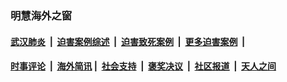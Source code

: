 
### 明慧海外之窗

####  [武汉肺炎](indexes/365.md?t=06240600) &nbsp;|&nbsp;  [迫害案例综述](indexes/328.md?t=06240600) &nbsp;|&nbsp; [迫害致死案例](indexes/277.md?t=06240600)  &nbsp;|&nbsp; [更多迫害案例](indexes/81.md?t=06240600)  &nbsp;|&nbsp; 
####  [时事评论](indexes/19.md?t=06240600) &nbsp;|&nbsp; [海外简讯](indexes/245.md?t=06240600)&nbsp;|&nbsp;  [社会支持](indexes/140.md?t=06240600) &nbsp;|&nbsp; [褒奖决议](indexes/282.md?t=06240600) &nbsp;|&nbsp; [社区报道](indexes/91.md?t=06240600)  &nbsp;|&nbsp; [天人之间](indexes/78.md?t=06240600) 


